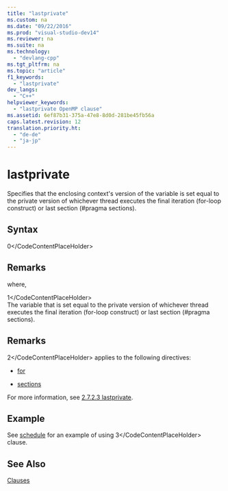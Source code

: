 ```yaml
---
title: "lastprivate"
ms.custom: na
ms.date: "09/22/2016"
ms.prod: "visual-studio-dev14"
ms.reviewer: na
ms.suite: na
ms.technology: 
  - "devlang-cpp"
ms.tgt_pltfrm: na
ms.topic: "article"
f1_keywords: 
  - "lastprivate"
dev_langs: 
  - "C++"
helpviewer_keywords: 
  - "lastprivate OpenMP clause"
ms.assetid: 6ef87b31-375a-47e8-8d0d-281be45fb56a
caps.latest.revision: 12
translation.priority.ht: 
  - "de-de"
  - "ja-jp"
---
```

# lastprivate
Specifies that the enclosing context's version of the variable is set equal to the private version of whichever thread executes the final iteration (for-loop construct) or last section (#pragma sections).  
  
## Syntax  
  
<CodeContentPlaceHolder>0\</CodeContentPlaceHolder>  
## Remarks  
 where,  
  
 <CodeContentPlaceHolder>1\</CodeContentPlaceHolder>  
 The variable that is set equal to the private version of whichever thread executes the final iteration (for-loop construct) or last section (#pragma sections).  
  
## Remarks  
 <CodeContentPlaceHolder>2\</CodeContentPlaceHolder> applies to the following directives:  
  
-   [for](../vs140/for--openmp-.md)  
  
-   [sections](../vs140/sections--openmp-.md)  
  
 For more information, see [2.7.2.3 lastprivate](../vs140/2.7.2.3-lastprivate.md).  
  
## Example  
 See [schedule](../vs140/schedule.md) for an example of using <CodeContentPlaceHolder>3\</CodeContentPlaceHolder> clause.  
  
## See Also  
 [Clauses](../vs140/openmp-clauses.md)
